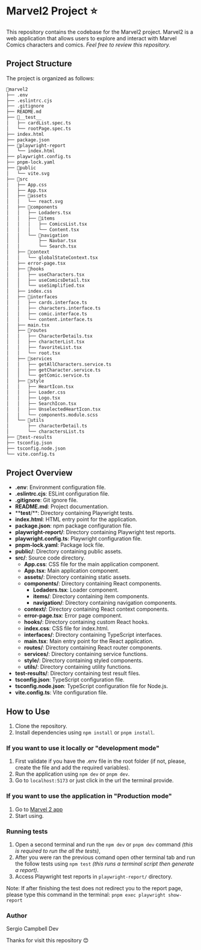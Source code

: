 # Marvel2 Project ⭐

This repository contains the codebase for the Marvel2 project. Marvel2 is a web application that allows users to explore and interact with Marvel Comics characters and comics. *Feel free to review this repository.*

## Project Structure

The project is organized as follows:

```bash
📁marvel2
├── .env
├── .eslintrc.cjs
├── .gitignore
├── README.md
├── 📁__test__
│   ├── cardList.spec.ts
│   └── rootPage.spec.ts
├── index.html
├── package.json
├── 📁playwright-report
│   └── index.html
├── playwright.config.ts
├── pnpm-lock.yaml
├── 📁public
│   └── vite.svg
├── 📁src
│   ├── App.css
│   ├── App.tsx
│   ├── 📁assets
│   │   └── react.svg
│   ├── 📁components
│   │   ├── Lodaders.tsx
│   │   ├── 📁items
│   │   │   ├── ComicsList.tsx
│   │   │   └── Content.tsx
│   │   └── 📁navigation
│   │       ├── Navbar.tsx
│   │       └── Search.tsx
│   ├── 📁context
│   │   └── globalStateContext.tsx
│   ├── error-page.tsx
│   ├── 📁hooks
│   │   ├── useCharacters.tsx
│   │   ├── useComicsDetail.tsx
│   │   └── useSimplified.tsx
│   ├── index.css
│   ├── 📁interfaces
│   │   ├── cards.interface.ts
│   │   ├── characters.interface.ts
│   │   ├── comic.interface.ts
│   │   └── content.interface.ts
│   ├── main.tsx
│   ├── 📁routes
│   │   ├── CharacterDetails.tsx
│   │   ├── characterList.tsx
│   │   ├── favoriteList.tsx
│   │   └── root.tsx
│   ├── 📁services
│   │   ├── getAllCharacters.service.ts
│   │   ├── getCharacter.service.ts
│   │   └── getComic.service.ts
│   ├── 📁style
│   │   ├── HeartIcon.tsx
│   │   ├── Loader.css
│   │   ├── Logo.tsx
│   │   ├── SearchIcon.tsx
│   │   ├── UnselectedHeartIcon.tsx
│   │   └── components.module.scss
│   └── 📁utils
│       ├── characterDetail.ts
│       └── charactersList.ts
├── 📁test-results
├── tsconfig.json
├── tsconfig.node.json
└── vite.config.ts
```

## Project Overview

- **.env**: Environment configuration file.
- **.eslintrc.cjs**: ESLint configuration file.
- **.gitignore**: Git ignore file.
- **README.md**: Project documentation.
- ****test**/**: Directory containing Playwright tests.
- **index.html**: HTML entry point for the application.
- **package.json**: npm package configuration file.
- **playwright-report/**: Directory containing Playwright test reports.
- **playwright.config.ts**: Playwright configuration file.
- **pnpm-lock.yaml**: Package lock file.
- **public/**: Directory containing public assets.
- **src/**: Source code directory.
  - **App.css**: CSS file for the main application component.
  - **App.tsx**: Main application component.
  - **assets/**: Directory containing static assets.
  - **components/**: Directory containing React components.
    - **Lodaders.tsx**: Loader component.
    - **items/**: Directory containing item components.
    - **navigation/**: Directory containing navigation components.
  - **context/**: Directory containing React context components.
  - **error-page.tsx**: Error page component.
  - **hooks/**: Directory containing custom React hooks.
  - **index.css**: CSS file for index.html.
  - **interfaces/**: Directory containing TypeScript interfaces.
  - **main.tsx**: Main entry point for the React application.
  - **routes/**: Directory containing React router components.
  - **services/**: Directory containing service functions.
  - **style/**: Directory containing styled components.
  - **utils/**: Directory containing utility functions.
- **test-results/**: Directory containing test result files.
- **tsconfig.json**: TypeScript configuration file.
- **tsconfig.node.json**: TypeScript configuration file for Node.js.
- **vite.config.ts**: Vite configuration file.

## How to Use

1. Clone the repository.
2. Install dependencies using `npm install` or `pnpm install`.

### If you want to use it locally or "development mode"

  1. First validate if you have the .env file in the root folder (if not, please, create the file and add the required variables).
  2. Run the application using `npm dev` or `pnpm dev`.
  3. Go to `localhost:5173` or just click in the url the terminal provide.

### If you want to use the application in "Production mode"

  1. Go to [Marvel 2 app](https://marvel-swart-delta.vercel.app/)
  2. Start using.

### Running tests

1. Open a second terminal and run the `npm dev` or `pnpm dev` command *(this is required to run the all the tests)*,
2. After you were ran the previous comand open other terminal tab and run the follow tests using `npm test` *(this runs a terminal script then generate a report)*.
3. Access Playwright test reports in `playwright-report/` directory.

Note: If after finishing the test does not redirect you to the report page, please type this command in the terminal: `pnpm exec playwright show-report`

### Author

Sergio Campbell Dev

Thanks for visit this repository 😊

